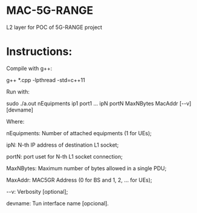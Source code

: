 # MAC-5G-RANGE
L2 layer for POC of 5G-RANGE project


# Instructions:

Compile with g++:

g++ *.cpp -lpthread -std=c++11 


Run with:

sudo ./a.out nEquipments ip1 port1 ... ipN portN MaxNBytes MacAddr [--v] [devname]

Where: 

nEquipments: Number of attached equipments (1 for UEs);

ipN: N-th IP address of destination L1 socket;

portN: port uset for N-th L1 socket connection;

MaxNBytes: Maximum number of bytes allowed in a single PDU;

MaxAddr: MAC5GR Address (0 for BS and 1, 2, ... for UEs);

--v: Verbosity [optional];

devname: Tun interface name [opcional].

